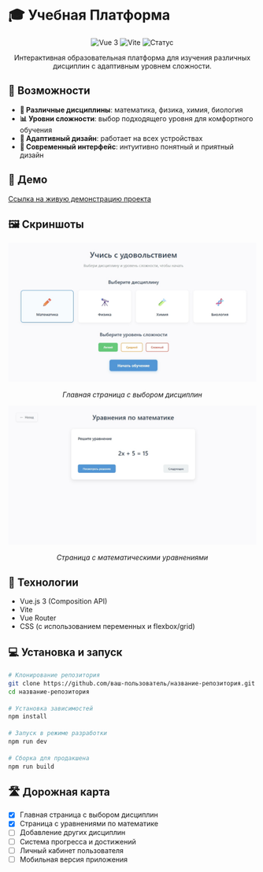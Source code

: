 # 🎓 Учебная Платформа

<p align="center">
  <img src="https://img.shields.io/badge/Vue.js-v3-42b883" alt="Vue 3"/>
  <img src="https://img.shields.io/badge/Vite-latest-646cff" alt="Vite"/>
  <img src="https://img.shields.io/badge/status-в разработке-orange" alt="Статус"/>
</p>

<p align="center">
  Интерактивная образовательная платформа для изучения различных дисциплин с адаптивным уровнем сложности.
</p>

## 🌟 Возможности

- **🧮 Различные дисциплины**: математика, физика, химия, биология
- **📊 Уровни сложности**: выбор подходящего уровня для комфортного обучения
- **📱 Адаптивный дизайн**: работает на всех устройствах
- **🎨 Современный интерфейс**: интуитивно понятный и приятный дизайн

## 🔗 Демо

[Ссылка на живую демонстрацию проекта](https://hackathon-college.netlify.app/)

## 🖼️ Скриншоты

<div align="center">
  <img src="screenshots/main-page.png" alt="Главная страница" width="800"/>
  <p><i>Главная страница с выбором дисциплин</i></p>
  
  <img src="screenshots/equations-page.png" alt="Страница с уравнениями" width="800"/>
  <p><i>Страница с математическими уравнениями</i></p>
</div>

## 🚀 Технологии

- Vue.js 3 (Composition API)
- Vite
- Vue Router
- CSS (с использованием переменных и flexbox/grid)

## 💻 Установка и запуск

```bash
# Клонирование репозитория
git clone https://github.com/ваш-пользователь/название-репозитория.git
cd название-репозитория

# Установка зависимостей
npm install

# Запуск в режиме разработки
npm run dev

# Сборка для продакшена
npm run build
```

## 🛣️ Дорожная карта

- [x] Главная страница с выбором дисциплин
- [x] Страница с уравнениями по математике
- [ ] Добавление других дисциплин
- [ ] Система прогресса и достижений
- [ ] Личный кабинет пользователя
- [ ] Мобильная версия приложения
